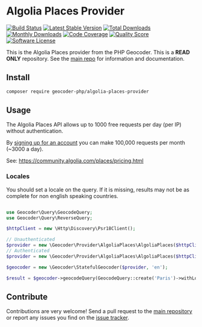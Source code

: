 # Algolia Places Provider

[![Build Status](https://travis-ci.org/geocoder-php/algolia-places-provider.svg?branch=master)](http://travis-ci.org/geocoder-php/algolia-places-provider)
[![Latest Stable Version](https://poser.pugx.org/geocoder-php/algolia-places-provider/v/stable)](https://packagist.org/packages/geocoder-php/algolia-places-provider)
[![Total Downloads](https://poser.pugx.org/geocoder-php/algolia-places-provider/downloads)](https://packagist.org/packages/geocoder-php/algolia-places-provider)
[![Monthly Downloads](https://poser.pugx.org/geocoder-php/algolia-places-provider/d/monthly.png)](https://packagist.org/packages/geocoder-php/algolia-places-provider)
[![Code Coverage](https://img.shields.io/scrutinizer/coverage/g/geocoder-php/algolia-places-provider.svg?style=flat-square)](https://scrutinizer-ci.com/g/geocoder-php/algolia-places-provider)
[![Quality Score](https://img.shields.io/scrutinizer/g/geocoder-php/algolia-places-provider.svg?style=flat-square)](https://scrutinizer-ci.com/g/geocoder-php/algolia-places-provider)
[![Software License](https://img.shields.io/badge/license-MIT-brightgreen.svg?style=flat-square)](LICENSE)

This is the Algolia Places provider from the PHP Geocoder. This is a **READ ONLY** repository. See the
[main repo](https://github.com/geocoder-php/Geocoder) for information and documentation.

## Install

```bash
composer require geocoder-php/algolia-places-provider
```

## Usage

The Algolia Places API allows up to 1000 free requests per day (per IP) without authentication.

By [signing up for an account](https://www.algolia.com/users/sign_up/places) you can make 100,000 requests per month (~3000 a day).

See: https://community.algolia.com/places/pricing.html

### Locales

You should set a locale on the query. If it is missing, results may not be as complete for non english speaking countries.

```php

use Geocoder\Query\GeocodeQuery;
use Geocoder\Query\ReverseQuery;

$httpClient = new \Http\Discovery\Psr18Client();

// Unauthenticated
$provider = new \Geocoder\Provider\AlgoliaPlaces\AlgoliaPlaces($httpClient);
// Authenticated
$provider = new \Geocoder\Provider\AlgoliaPlaces\AlgoliaPlaces($httpClient, '<your-key>', '<your-app-id>');

$geocoder = new \Geocoder\StatefulGeocoder($provider, 'en');

$result = $geocoder->geocodeQuery(GeocodeQuery::create('Paris')->withLocale('fr-FR'));
```

## Contribute

Contributions are very welcome! Send a pull request to the [main repository](https://github.com/geocoder-php/Geocoder) or
report any issues you find on the [issue tracker](https://github.com/geocoder-php/Geocoder/issues).
